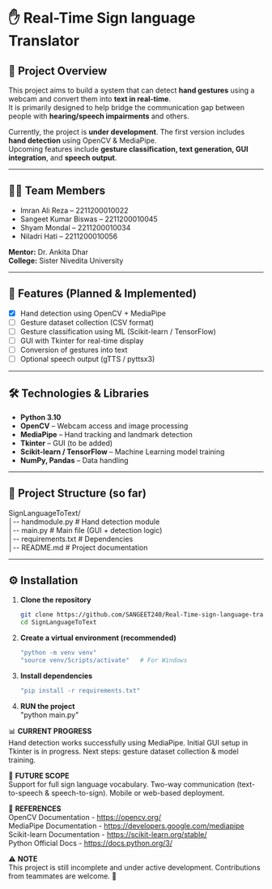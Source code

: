 # ✋ Real-Time Sign language Translator  

## 📌 Project Overview  
This project aims to build a system that can detect **hand gestures** using a webcam and convert them into **text in real-time**.  
It is primarily designed to help bridge the communication gap between people with **hearing/speech impairments** and others.  

Currently, the project is **under development**. The first version includes **hand detection** using OpenCV & MediaPipe.  
Upcoming features include **gesture classification, text generation, GUI integration**, and **speech output**.  

---

## 👨‍💻 Team Members  
- Imran Ali Reza – 2211200010022  
- Sangeet Kumar Biswas – 2211200010045  
- Shyam Mondal – 2211200010034  
- Niladri Hati – 2211200010056  

**Mentor:** Dr. Ankita Dhar  
**College:** Sister Nivedita University  

---

## 🚀 Features (Planned & Implemented)  
- [x] Hand detection using OpenCV + MediaPipe  
- [ ] Gesture dataset collection (CSV format)  
- [ ] Gesture classification using ML (Scikit-learn / TensorFlow)  
- [ ] GUI with Tkinter for real-time display  
- [ ] Conversion of gestures into text  
- [ ] Optional speech output (gTTS / pyttsx3)  

---

## 🛠️ Technologies & Libraries  
- **Python 3.10**  
- **OpenCV** – Webcam access and image processing  
- **MediaPipe** – Hand tracking and landmark detection  
- **Tkinter** – GUI (to be added)  
- **Scikit-learn / TensorFlow** – Machine Learning model training  
- **NumPy, Pandas** – Data handling  

---

## 📂 Project Structure (so far)  
SignLanguageToText/  
│-- handmodule.py # Hand detection module  
│-- main.py # Main file (GUI + detection logic)  
│-- requirements.txt # Dependencies  
│-- README.md # Project documentation  

---

## ⚙️ Installation  

1. **Clone the repository**  
   ```bash
   git clone https://github.com/SANGEET240/Real-Time-sign-language-translator.git
   cd SignLanguageToText

2. **Create a virtual environment (recommended)**  
   ```bash
   "python -m venv venv"  
   "source venv/Scripts/activate"   # For Windows  

3. **Install dependencies**  
   ```bash
   "pip install -r requirements.txt"

4. **RUN the project**  
"python main.py"

📊 **CURRENT PROGRESS**  
Hand detection works successfully using MediaPipe.
Initial GUI setup in Tkinter is in progress.
Next steps: gesture dataset collection & model training.

🔮 **FUTURE SCOPE**  
Support for full sign language vocabulary.
Two-way communication (text-to-speech & speech-to-sign).
Mobile or web-based deployment.

📖 **REFERENCES**  
OpenCV Documentation - https://opencv.org/  
MediaPipe Documentation - https://developers.google.com/mediapipe  
Scikit-learn Documentation - https://scikit-learn.org/stable/  
Python Official Docs - https://docs.python.org/3/  

⚠️ **NOTE**  
This project is still incomplete and under active development. Contributions from teammates are welcome. 🚀